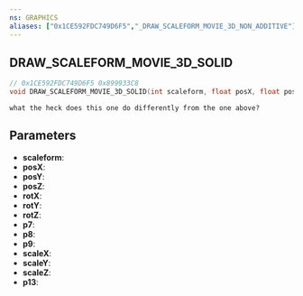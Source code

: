 ```yaml
---
ns: GRAPHICS
aliases: ["0x1CE592FDC749D6F5","_DRAW_SCALEFORM_MOVIE_3D_NON_ADDITIVE"]
---
```

## DRAW_SCALEFORM_MOVIE_3D_SOLID

```c
// 0x1CE592FDC749D6F5 0x899933C8
void DRAW_SCALEFORM_MOVIE_3D_SOLID(int scaleform, float posX, float posY, float posZ, float rotX, float rotY, float rotZ, float p7, float p8, float p9, float scaleX, float scaleY, float scaleZ, Any p13);
```

```
what the heck does this one do differently from the one above?  
```

## Parameters
* **scaleform**: 
* **posX**: 
* **posY**: 
* **posZ**: 
* **rotX**: 
* **rotY**: 
* **rotZ**: 
* **p7**: 
* **p8**: 
* **p9**: 
* **scaleX**: 
* **scaleY**: 
* **scaleZ**: 
* **p13**: 

